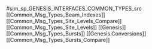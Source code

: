 #sim_sp_GENESIS_INTERFACES_COMMON_TYPES_src
[[Common_Msg_Types_Beam_Indexes]]
[[Common_Msg_Types_Site_Levels_Compare]]
[[Common_Msg_Types_Site_Levels]]
[[Genesis]]
[[Common_Msg_Types_Bursts]]
[[Genesis.Conversions]]
[[Common_Msg_Types_Bursts_Compare]]
